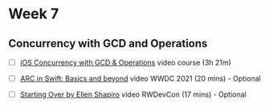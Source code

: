 # Week 7

## Concurrency with GCD and Operations

- [ ]  [iOS Concurrency with GCD & Operations](https://www.raywenderlich.com/9461083-ios-concurrency-with-gcd-and-operations) video course (3h 21m)
- [ ]  [ARC in Swift: Basics and beyond](https://developer.apple.com/videos/play/wwdc2021/10216/) video WWDC 2021 (20 mins) - Optional
- [ ]  [Starting Over by Ellen Shapiro](https://www.raywenderlich.com/1819-rwdevcon-inspiration-talk-starting-over-by-ellen-shapiro) video RWDevCon (17 mins) - Optional

